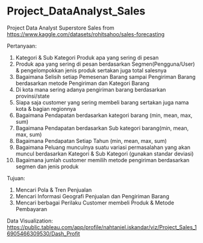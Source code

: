 # Project_DataAnalyst_Sales
Project Data Analyst Superstore Sales from https://www.kaggle.com/datasets/rohitsahoo/sales-forecasting

Pertanyaan:
1. Kategori & Sub Kategori Produk apa yang sering di pesan
2. Produk apa yang sering di pesan berdasarkan Segmen(Pengguna/User) & pengelompokkan jenis produk sertakan juga total salesnya
3. Bagaimana Selisih setiap Pemesenan Barang sampai Pengiriman Barang berdasarkan metode Pengiriman dan Kategori Barang
4. Di kota mana sering adanya pengiriman barang berdasarkan provinsi/state
5. Siapa saja customer yang sering membeli barang sertakan juga nama kota & bagian regionnya
6. Bagaimana Pendapatan berdasarkan kategori barang (min, mean, max, sum)
7. Bagaimana Pendapatan berdasarkan Sub kategori barang(min, mean, max, sum)
8. Bagaimana Pendapatan Setiap Tahun (min, mean, max, sum)
9. Bagaimana Peluang munculnya suatu variasi permasalahan yang akan muncul berdasarkan Kategori & Sub Kategori (gunakan standar deviasi)
10. Bagaimana jumlah customer memilih metode pengiriman berdasarkan segmen dan jenis produk

Tujuan:
1. Mencari Pola & Tren Penjualan
2. Mencari Informasi Geografi Penjualan dan Pengiriman Barang
3. Mencari berbagai Perilaku Customer membeli Produk & Metode Pembayaran

Data Visualization:
https://public.tableau.com/app/profile/nahtaniel.iskandar/viz/Project_Sales_16905466309530/Dash_Profit
